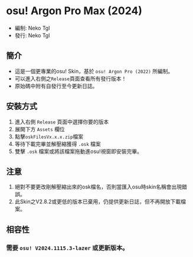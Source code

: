 # osu! Argon Pro Max (2024)
- 編制: Neko Tgl
- 發行: Neko Tgl
## 簡介
- 這是一個更專業的osu! Skin，基於 `osu! Argon Pro (2022)` 所編制。
- 可以進入右側之`Release`頁面查看所有發行版本！
- 原始碼中附有自發行至今更新日誌。
## 安裝方式
1. 進入右側 `Release` 頁面中選擇你要的版本
2. 展開下方 `Assets` 欄位
3. 點擊`oskFilesVx.x.x.zip`檔案
4. 等待下載完畢並解壓縮獲得 `.osk` 檔案
5. 雙擊 `.osk` 檔案或將該檔案拖動進osu!視窗即安裝完畢。
## 注意
1. 絕對不要更改剛解壓縮出來的osk檔名，否則當匯入osu時skin名稱會出現錯誤。
2. 此Skin之V2.8.2或更低的版本已棄用，仍提供更新日誌，但不再開放下載檔案。
## 相容性
### **需要 `osu! V2024.1115.3-lazer` 或更新版本。**
